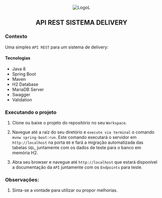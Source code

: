 <p align="center">
  <img align="center" alt="LogoL" src="https://seu.deliverydireto.com.br/wp-content/uploads/2020/06/delivery-man.png" />
</p>

<h2 align="center">
  API REST SISTEMA DELIVERY
</h2>


### Contexto

Uma simples `API REST` para um sistema de delivery:

<h4>Tecnologias</h4>
<ul>
  <li> Java 8
  <li> Spring Boot 
  <li> Maven
  <li> H2 Database
  <li> MariaDB Server
  <li> Swagger
  <li> Validation
</ul>


### Executando o projeto

1. Clone ou baixe o projeto do repositório no seu `Workspace`.

2. Navegue até a raíz do seu diretório e `execute via terminal` o comando `mvnw spring-boot:run`. Este comando executará o servidor em `http://localhost` na porta `80` e fará a migração automatizada das tabelas `SQL`, juntamente com os dados de teste para o banco em memória H2.

3. Abra seu browser e navegue até `http://localhost` que estará disponível a documentação da `API` juntamente com os `Endpoints` para teste.


### Observações:

1.  Sinta-se a vontade para utilizar ou propor melhorias.

